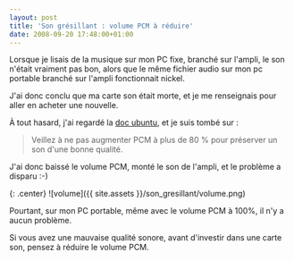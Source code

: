 ```yaml
---
layout: post
title: 'Son grésillant : volume PCM à réduire'
date: 2008-09-20 17:48:00+01:00
---
```


Lorsque je lisais de la musique sur mon PC fixe, branché sur l'ampli, le son
n'était vraiment pas bon, alors que le même fichier audio sur mon pc portable
branché sur l'ampli fonctionnait nickel.

J'ai donc conclu que ma carte son était morte, et je me renseignais pour aller
en acheter une nouvelle.

À tout hasard, j'ai regardé la [doc ubuntu][], et je suis tombé sur :

> Veillez à ne pas augmenter PCM à plus de 80 % pour préserver un son
d'une bonne qualité.

[doc ubuntu]: http://doc.ubuntu-fr.org/son

J'ai donc baissé le volume PCM, monté le son de l'ampli, et le problème a
disparu :-)

{: .center}
![volume]({{ site.assets }}/son_gresillant/volume.png)

Pourtant, sur mon PC portable, même avec le volume PCM à 100%, il n'y a aucun
problème.

Si vous avez une mauvaise qualité sonore, avant d'investir dans une carte son,
pensez à réduire le volume PCM.
